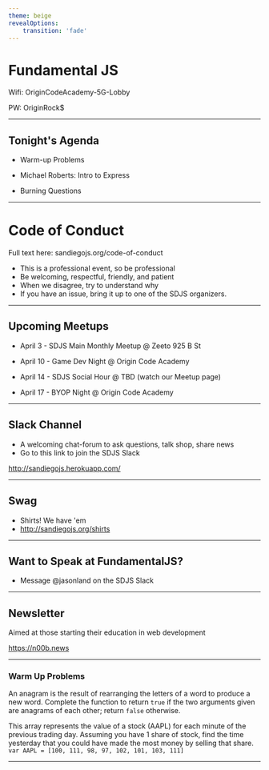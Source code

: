 ```yaml
---
theme: beige
revealOptions:
    transition: 'fade'
---
```


# Fundamental JS

Wifi: OriginCodeAcademy-5G-Lobby

PW: OriginRock$

---

## Tonight's Agenda

* Warm-up Problems

* Michael Roberts: Intro to Express

* Burning Questions

---

# Code of Conduct
 Full text here: sandiegojs.org/code-of-conduct

- This is a professional event, so be professional
- Be welcoming, respectful, friendly, and patient
- When we disagree, try to understand why
- If you have an issue, bring it up to one of the SDJS organizers.

---

## Upcoming Meetups

* April 3 - SDJS Main Monthly Meetup @ Zeeto 925 B St

* April 10 - Game Dev Night @ Origin Code Academy

* April 14 - SDJS Social Hour @ TBD (watch our Meetup page)

* April 17 - BYOP Night @ Origin Code Academy

---

## Slack Channel

* A welcoming chat-forum to ask questions, talk shop, share news
* Go to this link to join the SDJS Slack

http://sandiegojs.herokuapp.com/

---

## Swag

* Shirts! We have 'em
* http://sandiegojs.org/shirts

---

## Want to Speak at FundamentalJS?

* Message @jasonland on the SDJS Slack

---

## Newsletter

Aimed at those starting their education in web development

https://n00b.news

---
### Warm Up Problems

An anagram is the result of rearranging the letters of a word to produce a new word. Complete the function to return `true` if the two arguments given are anagrams of each other; return `false` otherwise.

This array represents the value of a stock (AAPL) for each minute of the previous trading day. Assuming you have 1 share of stock, find the time yesterday that you could have made the most money by selling that share. `var AAPL = [100, 111, 98, 97, 102, 101, 103, 111]`

---